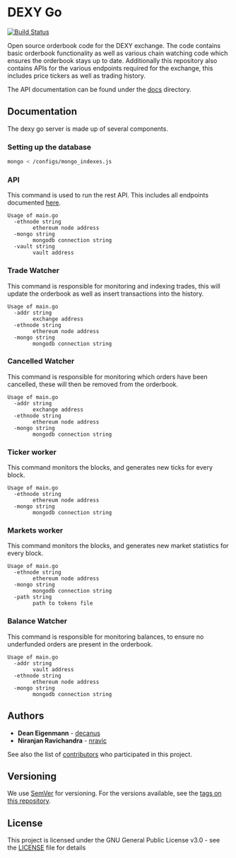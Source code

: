 # DEXY Go

[![Build Status](https://travis-ci.com/DexyProject/dexy-go.svg?token=SGE7GHsjEHmsR4VosLJx&branch=development)](https://travis-ci.com/DexyProject/dexy-go)

Open source orderbook code for the DEXY exchange. The code contains basic orderbook functionality as well as various chain watching code which ensures the orderbook stays up to date. Additionally this repository also contains APIs for the various endpoints required for the exchange, this includes price tickers as well as trading history.

The API documentation can be found under the [docs](docs) directory.

## Documentation

The dexy go server is made up of several components.

### Setting up the database

```bash
mongo < /configs/mongo_indexes.js

````

### API

This command is used to run the rest API. This includes all endpoints documented [here](docs).

```
Usage of main.go
  -ethnode string
    	ethereum node address
  -mongo string
    	mongodb connection string
  -vault string
    	vault address
```

### Trade Watcher

This command is responsible for monitoring and indexing trades, this will update the orderbook as well as insert transactions into the history.

```
Usage of main.go
  -addr string
    	exchange address
  -ethnode string
    	ethereum node address
  -mongo string
    	mongodb connection string
```

### Cancelled Watcher

This command is responsible for monitoring which orders have been cancelled, these will then be removed from the orderbook.

```
Usage of main.go
  -addr string
    	exchange address
  -ethnode string
    	ethereum node address
  -mongo string
    	mongodb connection string
```

### Ticker worker

This command monitors the blocks, and generates new ticks for every block.

```
Usage of main.go
  -ethnode string
    	ethereum node address
  -mongo string
    	mongodb connection string
```

### Markets worker

This command monitors the blocks, and generates new market statistics for every block.

```
Usage of main.go
  -ethnode string
    	ethereum node address
  -mongo string
    	mongodb connection string
  -path string
    	path to tokens file
```

### Balance Watcher

This command is responsible for monitoring balances, to ensure no underfunded orders are present in the orderbook.

```
Usage of main.go
  -addr string
    	vault address
  -ethnode string
    	ethereum node address
  -mongo string
    	mongodb connection string
```

## Authors

* **Dean Eigenmann** - [decanus](https://github.com/decanus)
* **Niranjan Ravichandra** - [nravic](https://github.com/nravic)

See also the list of [contributors](https://github.com/DexyProject/dexy-go/contributors) who participated in this project.

## Versioning

We use [SemVer](http://semver.org/) for versioning. For the versions available, see the [tags on this repository](https://github.com/DexyProject/dexy-go/tags).

## License

This project is licensed under the GNU General Public License v3.0 - see the [LICENSE](LICENSE) file for details
